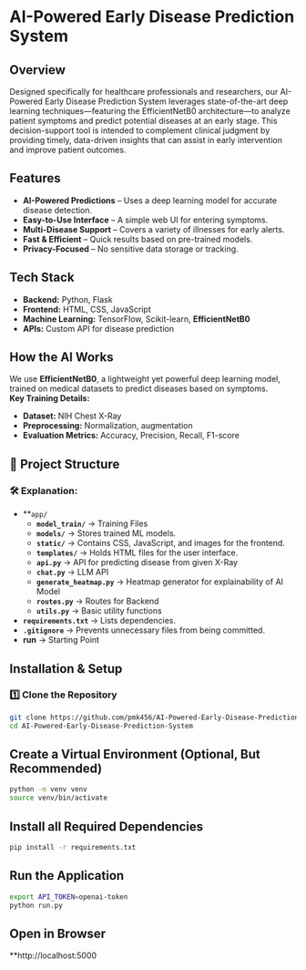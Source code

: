 # AI-Powered Early Disease Prediction System  

## Overview  
Designed specifically for healthcare professionals and researchers, our AI-Powered Early Disease Prediction System leverages state-of-the-art deep learning techniques—featuring the EfficientNetB0 architecture—to analyze patient symptoms and predict potential diseases at an early stage. This decision-support tool is intended to complement clinical judgment by providing timely, data-driven insights that can assist in early intervention and improve patient outcomes.


## Features  
- **AI-Powered Predictions** – Uses a deep learning model for accurate disease detection.  
- **Easy-to-Use Interface** – A simple web UI for entering symptoms.  
- **Multi-Disease Support** – Covers a variety of illnesses for early alerts.  
- **Fast & Efficient** – Quick results based on pre-trained models.  
- **Privacy-Focused** – No sensitive data storage or tracking.  

## Tech Stack  
- **Backend:** Python, Flask  
- **Frontend:** HTML, CSS, JavaScript  
- **Machine Learning:** TensorFlow, Scikit-learn, **EfficientNetB0**  
- **APIs:** Custom API for disease prediction  

## How the AI Works  
We use **EfficientNetB0**, a lightweight yet powerful deep learning model, trained on medical datasets to predict diseases based on symptoms.  
**Key Training Details:**  
-  **Dataset:** NIH Chest X-Ray
-  **Preprocessing:** Normalization, augmentation  
-  **Evaluation Metrics:** Accuracy, Precision, Recall, F1-score  

## 📂 Project Structure  
### 🛠 Explanation:  
- **`app/`
  - **`model_train/`** → Training Files
  - **`models/`** → Stores trained ML models.   
  - **`static/`** → Contains CSS, JavaScript, and images for the frontend.  
  - **`templates/`** → Holds HTML files for the user interface.  
  - **`api.py`** → API for predicting disease from given X-Ray
  - **`chat.py`** → LLM API
  - **`generate_heatmap.py`** → Heatmap generator for explainability of AI Model
  - **`routes.py`** → Routes for Backend
  - **`utils.py`** → Basic utility functions
- **`requirements.txt`** → Lists dependencies.  
- **`.gitignore`** → Prevents unnecessary files from being committed.
- **run** → Starting Point

## Installation & Setup  
### 1️⃣ Clone the Repository  
```bash
git clone https://github.com/pmk456/AI-Powered-Early-Disease-Prediction-System.git
cd AI-Powered-Early-Disease-Prediction-System
```
## Create a Virtual Environment (Optional, But Recommended)
```bash
python -m venv venv
source venv/bin/activate
```
## Install all Required Dependencies
```bash
pip install -r requirements.txt
```
## Run the Application
```bash
export API_TOKEN=openai-token
python run.py
```
## Open in Browser
 **http://localhost:5000
 

